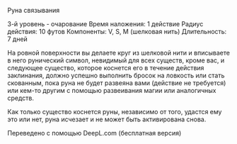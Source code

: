 Руна связывания

3-й уровень - очарование
Время наложения: 1 действие 
Радиус действия: 10 футов
Компоненты: V, S, M (шелковая нить)
Длительность: 7 дней

На ровной поверхности вы делаете круг из шелковой нити и вписываете в него рунический символ, невидимый для всех существ, кроме вас, и следующее существо, которое коснется его в течение действия заклинания, должно успешно выполнить бросок на ловкость или стать скованным, пока руна не будет развеяна вами (действие не требуется) или кем-то другим с помощью развеивания магии или аналогичных средств.

Как только существо коснется руны, независимо от того, удастся ему это или нет, руна исчезает и не может быть активирована снова.

Переведено с помощью DeepL.com (бесплатная версия)
